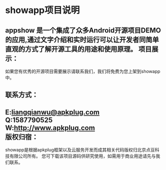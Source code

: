 showapp项目说明
=======
appshow 是一个集成了众多Android开源项目DEMO的应用,通过文字介绍和实时运行可以让开发者同简单直观的方式了解开源工具的用途和使用原理。
项目展示：
------
如果您有优秀的开源项目需要展示请联系我们，我们将免费为您上架到showapp中。

联系方式：
------
E:liangqianwu@apkplug.com<br>
Q:1587790525<br>
W:<http://www.apkplug.com><br>
版权归宿：
------
showapp是根据apkplug框架以及云服务开发而成其相关代码版权归北京点豆科技有限公司所有。
您可下载该项目源码供研究使用，如需用于商业用途请先与我们联系。

